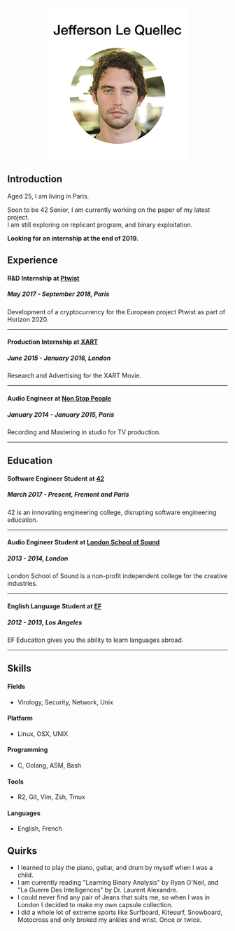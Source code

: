 <p align="center"><img src="resume.png"></p>

## Introduction

Aged 25, I am living in Paris.

Soon to be 42 Senior, I am currently working on the paper of my latest project.  
I am still exploring on replicant program, and binary exploitation.  

**Looking for an internship at the end of 2019.**

## Experience

#### R&D Internship at [Ptwist](https://ptwist.eu/)
##### May 2017 - September 2018, Paris

Development of a cryptocurrency for the European project Ptwist as part of Horizon 2020.

---

#### Production Internship at [XART](https://www.xartthemovie.com/)
##### June 2015 - January 2016, London

Research and Advertising for the XART Movie.

-----

#### Audio Engineer at [Non Stop People](http://www.non-stop-people.com/)
##### January 2014 - January 2015, Paris

Recording and Mastering in studio for TV production.

-----


## Education

#### Software Engineer Student at [42](https://www.42.fr/)
##### March 2017 - Present, Fremont and Paris

42 is an innovating engineering college, disrupting software engineering education.

-----

#### Audio Engineer Student at [London School of Sound](https://www.londonschoolofsound.co.uk/)
##### 2013 - 2014, London

London School of Sound is a non-profit independent college for the creative industries.

-----

#### English Language Student at [EF](https://www.ef.fr/)
##### 2012 - 2013, Los Angeles

EF Education gives you the ability to learn languages abroad.

-----

## Skills

#### Fields

- Virology, Security, Network, Unix

#### Platform

- Linux, OSX, UNIX

#### Programming

- C, Golang, ASM, Bash

#### Tools

- R2, Git, Vim, Zsh, Tmux

#### Languages

- English, French

## Quirks

- I learned to play the piano, guitar, and drum by myself when I was a child.
- I am currently reading "Learning Binary Analysis" by Ryan O'Neil, and "La Guerre Des Intelligences" by Dr. Laurent Alexandre.
- I could never find any pair of Jeans that suits me, so when I was in London I decided to make my own capsule collection.
- I did a whole lot of extreme sports like Surfboard, Kitesurf, Snowboard, Motocross and only broked my ankles and wrist. Once or twice.
